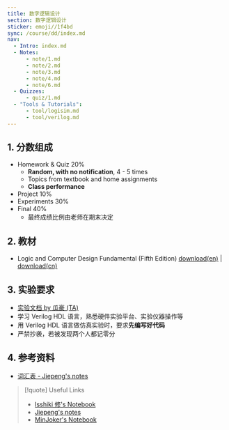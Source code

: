 ```yaml
---
title: 数字逻辑设计
section: 数字逻辑设计
sticker: emoji//1f4bd
sync: /course/dd/index.md
nav:
  - Intro: index.md
  - Notes:
      - note/1.md
      - note/2.md
      - note/3.md
      - note/4.md
      - note/6.md
  - Quizzes:
      - quiz/1.md
  - "Tools & Tutorials":
      - tool/logisim.md
      - tool/verilog.md
---
```


## 1. 分数组成

- Homework & Quiz 20%
    - **Random, with no notification**, 4 - 5 times
    - Topics from textbook and home assignments
    - **Class performance**
- Project 10%
- Experiments 30%
- Final 40%
    - 最终成绩比例由老师在期末决定

## 2. 教材

- Logic and Computer Design Fundamental (Fifth Edition) [download(en)](https://pan.memset0.cn/Share/Textbooks/Logic%20and%20computer%20design%20fundamentals,%20Fifth%20Edition%20-%20M.%20Morris%20R.%20Mano,%20Charles%20R.%20Kime,%20Tom%20Martin.pdf) | [download(cn)](https://pan.memset0.cn/Share/Textbooks/%E9%80%BB%E8%BE%91%E4%B8%8E%E8%AE%A1%E7%AE%97%E6%9C%BA%E8%AE%BE%E8%AE%A1%E5%9F%BA%E7%A1%80%EF%BC%88%E5%8E%9F%E4%B9%A6%E7%AC%AC5%E7%89%88%EF%BC%89%20-%20M.Morris%20Mano,%20Charles%20Kime.pdf)

## 3. 实验要求

- [实验文档 by 瓜豪 (TA)](https://guahao31.github.io/2024_DD/)
- 学习 Verilog HDL 语言，熟悉硬件实验平台、实验仪器操作等
- 用 Verilog HDL 语言做仿真实验时，要求**先编写好代码**
- 严禁抄袭，若被发现两个人都记零分

## 4. 参考资料

- [词汇表 - Jiepeng's notes](https://note.jiepeng.tech/CS/DigitalDesign/glossary/)

> [!quote] Useful Links
>
> -   [Isshiki 修's Notebook](https://note.isshikih.top/cour_note/D2QD_DigitalDesign/)
> -   [Jiepeng's notes](https://note.jiepeng.tech/CS/DigitalDesign/)
> -   [MinJoker's Notebook](https://note.minjoker.top/cs/system/digital_logic/)
